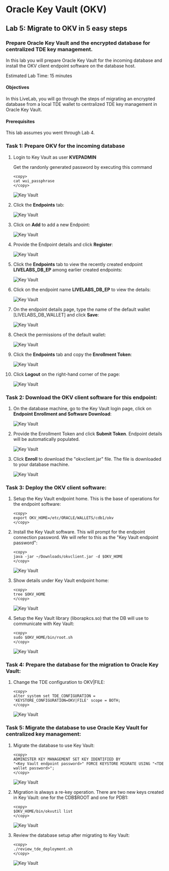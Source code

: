 # Oracle Key Vault (OKV)

## Lab 5: Migrate to OKV in 5 easy steps
### Prepare Oracle Key Vault and the encrypted database for centralized TDE key management. 
In this lab you will prepare Oracle Key Vault for the incoming database and install the OKV client endpoint software on the database host.

Estimated Lab Time: 15 minutes

#### Objectives
In this LiveLab, you will go through the steps of migrating an encrypted database from a local TDE wallet to centralized TDE key management in Oracle Key Vault.

#### Prerequisites
This lab assumes you went through Lab 4. 

### Task 1: Prepare OKV for the incoming database

1.  Login to Key Vault as user **KVEPADMIN**

    Get the randonly generated password by executing this command

    ```
    <copy>
    cat wui_passphrase
    </copy>
    ```

     ![Key Vault](./images/image-2025-7-24_12-13-38.png "Login to Key Vault as an endpoint administrator.")

2. Click the **Endpoints** tab:

    ![Key Vault](./images/image-2025-7-24_12-11-54.png "Click the Endpoints tab.")

3.  Click on **Add** to add a new Endpoint:

    ![Key Vault](./images/image-2025-7-24_15-59-1.png "Click on Add to add a new Endpoint:")

4.  Provide the Endpoint details and click **Register**:

    ![Key Vault](./images/image-2025-7-24_12-17-29.png "Fill in the details of your endpoint: Endpoint Name is LIVELABS_DB_EP; Type is Oracle Database; OS Type is Linux; click 'Register'")

5.  Click the **Endpoints** tab to view the recently created endpoint **LIVELABS\_DB\_EP** among earlier created endpoints:

    ![Key Vault](./images/image-2025-7-24_12-26-31.png "Click the Endpoints Tab to view the recently created endpoint LIVELABS_DB_EP:")

6.  Click on the endpoint name **LIVELABS\_DB\_EP** to view the details:

    ![Key Vault](./images/image-2025-7-24_12-26-40.png "Click on the endpoint name LIVELAB_DB_EP to view the details:")

7.  On the endpoint details page, type the name of the default wallet [LIVELABS\_DB\_WALLET] and click **Save**:

    ![Key Vault](./images/image-2025-7-24_16-12-59.png "On the endpoint details page, add the default wallet and click save:")

8.  Check the permissions of the default wallet:

    ![Key Vault](./images/image-2025-7-24_16-15-52.png "Check the permissions of the default wallet:")

9.  Click the **Endpoints** tab and copy the **Enrollment Token**:

    ![Key Vault](./images/image-2025-7-24_16-17-13.png "Click the Endpoints tab and copy the Enrollment Token:")

10. Click **Logout** on the right-hand corner of the page:

    ![Key Vault](./images/image-2025-7-24_12-27-48.png "Click Logout on the right-hand corner of the page:")

### Task 2: Download the OKV client software for this endpoint:

1.  On the database machine, go to the Key Vault login page, click on **Endpoint Enrollment and Software Download**:

    ![Key Vault](./images/image-2025-7-24_12-31-21.png "On the database machine, go to the Key Vault login page, click on Endpoint Enrollment and Software Download:")

2.  Provide the Enrollment Token and click **Submit Token**. Endpoint details will be automatically populated.

    ![Key Vault](./images/image-2025-7-24_12-38-55.png "Provide the Enrollment Token and click Submit Token. Endpoint details will be automatically populated:")

3.  Click **Enroll** to download the "okvclient.jar" file. The file is downloaded to your database machine.

    ![Key Vault](./images/image-2025-7-24_16-22-35.png "Click enroll to download the okvclient.jar file. The file is downloaded to your database machine.")

### Task 3: Deploy the OKV client software:

1.  Setup the Key Vault endpoint home. This is the base of operations for the endpoint software:

    ```
    <copy>
    export OKV_HOME=/etc/ORACLE/WALLETS/cdb1/okv
    </copy>
    ```

2.  Install the Key Vault software. This will prompt for the endpoint connection password. We will refer to this as the "Key Vault endpoint password":

    ```
    <copy>
    java -jar ~/Downloads/okvclient.jar -d $OKV_HOME
    </copy>
    ```

    ![Key Vault](./images/image-2025-09-27_install.png "Install Key Vault software. This will prompt for the endpoint connection password.")

3.  Show details under Key Vault endpoint home:

    ```
    <copy>
    tree $OKV_HOME
    </copy>
    ```

    ![Key Vault](./images/image-2025-7-24_16-33-45.png "Show details under Key Vault endpoint home:")

4.  Setup the Key Vault library (liborapkcs.so) that the DB will use to communicate with Key Vault:

    ```
    <copy>
    sudo $OKV_HOME/bin/root.sh
    </copy>
    ```

    ![Key Vault](./images/images-2025-09-25_13-30-45_root.png "Setup the Key Vault library (liborapkcs.so) that the DB will use to communicate with Key Vault:")

### Task 4: Prepare the database for the migration to Oracle Key Vault:

1.  Change the TDE configuration to OKV|FILE:

    ```
    <copy>
    alter system set TDE_CONFIGURATION = 'KEYSTORE_CONFIGURATION=OKV|FILE' scope = BOTH;
    </copy>
    ```

    ![Key Vault](./images/image-2025-7-24_12-53-4.png "Change the TDE configuration to OKV|FILE:")

### Task 5: Migrate the database to use Oracle Key Vault for centralized key management:

1.  Migrate the database to use Key Vault:

    ```
    <copy>
    ADMINISTER KEY MANAGEMENT SET KEY IDENTIFIED BY
    "<Key Vault endpoint password>" FORCE KEYSTORE MIGRATE USING "<TDE wallet password>";
    </copy>
    ```

    ![Key Vault](./images/image-2025-7-24_12-54-16.png "Add OKV password to the TDE wallet:")

2.  Migration is always a re-key operation. There are two new keys created in Key Vault: one for the CDB$ROOT and one for PDB1:

    ```
    <copy>
    $OKV_HOME/bin/okvutil list
    </copy>
    ```

    ![Key Vault](./images/images-2025-09-25_13-36-48_list.png "Migration is always a re-key operation. There are two new keys created in Key Vault: one for the CDB\$ROOT and one for PDB1:")

3.  Review the database setup after migrating to Key Vault:

    ```
    <copy>
    ./review_tde_deployment.sh
    </copy>
    ```

    ![Key Vault](./images/image-2025-7-24_17-8-50.png "Review the database setup after migrating to Key Vault:")